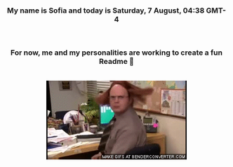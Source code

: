 


<div align="center">
<h3 >My name is Sofia and today is Saturday, 7 August, 04:38 GMT-4</h3><br>
<h3 >For now, me and my personalities are working to create a fun Readme 👋
</h3><br>
<img src='img/dwight.gif' alt='working...'/>
</div>

